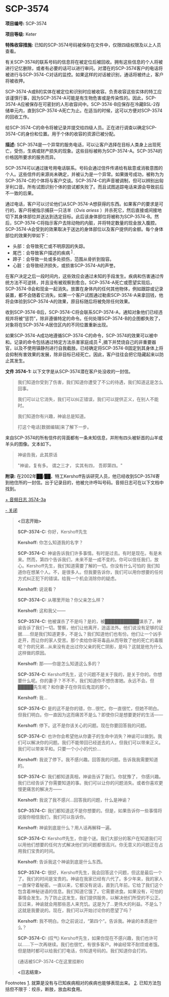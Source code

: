 # SCP-3574
                        


**项目编号:**  SCP-3574

**项目等级:**  Keter

**特殊收容措施:**  已知的SCP-3574号码被保存在文件中，仅限四级权限及以上人员查看。

有关SCP-3574的联系号码的信息将在被定位后被回收。拥有这些信息的个人将被进行记忆删除，或者有必要的话可以进行审问。对潜在的SCP-3574客户的电话将被进行与SCP-3574-C对话的监控。如果这样的对话被识别，通话将被终止，客户将被收押。

SCP-3574-A或B的实体在被定位和识别时应被收容。负责收容这些实体的特工应该谨慎行事，因为SCP-3574-A可能是有生物危害或是传染性的。因此，SCP-3574-A应被保存在可密封的人形收容间中。SCP-3574-B应保存在冷藏BSL-2存储单元内，直到SCP-3574-A死亡为止。在适当的时候，这可以方便对SCP-3574的回收工作。

给SCP-3574-C的命令将被记录并提交给四级人员。正在进行调查以确定SCP-3574-C的身份和位置。用于个体的收容的资源已被分配。

**描述:**  SCP-3574是一个异常的服务电话，可以让客户选择在目标人类身上出现死亡，受伤，生病或财产损失的现象。这些目标被称为SCP-3574-A。SCP-3574的价格因所要求的服务而异。

SCP-3574可以通过拨号用电话联系。号码会通过信件传递给有敌意或消极意图的个人。这些信件的来源尚未确定，并被认为是一个异常。如果拨号成功，被称为为SCP-3574-C的个体将与客户交谈。SCP-3574-C的声音被调制，但可以辨别出匈牙利口音。所有试图识别个体的尝试都失败了。而且试图追踪电话来源会导致前后不一致的后果。

通过电话，客户可以讨论他们从SCP-3574-A想获得的东西。如果客户的要求是可行的，客户将被指示捕获一只活羊（*Ovis ariess* ）并杀死它，然后直接或间接地切下其身体部位并送达到选定目标。此后该身体部位将被称为SCP-3574-B。然后，SCP-3574-C将指示客户去除动物的内脏，并将特定数量的现金放入腹腔。SCP-3574-A会受到的效果取决于送达的身体部位以及客户提供的金额。每个身体部位的效果列举如下：

- 头部：会导致死亡或不明原因的失踪。
- 尾巴：会导致客户描述的疾病<sup class='footnoteref'>
 <a shape='rect' class='footnoteref' id='footnoteref-1' href='javascript:;' onclick='WIKIDOT.page.utils.scrollToReference(&apos;footnote-1&apos;)'>1</a>
</sup>.
- 蹄子：会导致一处或多处损伤，范围从骨折到毁容。
- 心脏：会导致经济损失，或损害SCP-3574-A的声誉。

在客户决定之后一段时间内，这些效应会通过未知的手段发生。疾病和伤害通过传统方法不可逆转，并且没有被观察到愈合。SCP-3574-A死亡或愿望实现后，SCP-3574-B会和现金一起消失。放置在身体内的任何其他物体，例如跟踪或记录装置，都不会随着它消失。如果一个客户试图通过勒索SCP-3574-A来拿回钱，他将会体验到SCP-3574-A的效果，原目标随后将被免除任何效果。

收到SCP-3574-B后，SCP-3574-C将会联系SCP-3574-A，通知对象他们已经违规并将被“惩罚”，除非遵循特定的命令。任何处理SCP-3574-B的企图都失败了，对象将在SCP-3574-A居住区内的不同位置重新出现。

如果SCP-3574-A成功地遵循SCP-3574-C的命令，SCP-3574的效果可以被中和。记录的命令包括通过特定方法杀害家庭成员<sup class='footnoteref'>
 <a shape='rect' class='footnoteref' id='footnoteref-2' href='javascript:;' onclick='WIKIDOT.page.utils.scrollToReference(&apos;footnote-2&apos;)'>2</a>
</sup>,摘下并焚烧自己的非重要器官，以及不使用镇静剂进行自我截肢。已经确定将SCP-3574-B固定到其身体上将会抑制有害效果的发展，除非目标已经死亡。因此，客户往往会把它隐藏起来以防止其发生。

**文件 3574-1:**  以下文字是从SCP-3574潜在客户处没收的一封信。


> 我们知道你受到了伤害，我们知道你遭受了不公的待遇，我们知道这是怎么回事。
> 
> 我们可以让它消失，我们可以纠正错误，我们可以提供正义，在别人不能时。
> 
> 我们知道你有兴趣，神谕总是知道。
> 
> 打这个电话[数据编辑]来了解下一步。
> 

来自SCP-3574的所有信件的背面都有一条未知信息，并附有四头被斩首的山羊或羊头的图像。文本如下。


> 神谕告我，此其原话
> 
> "神谕，复有多。
谓之三才，
实其有四，
吾即第四。"
> 

**附录:**  在2002年██/██，特工Kershoff告诉研究人员，他已经收到SCP-3574寄到他住所的一封信。出于记录目的，他被允许呼叫号码。音频日志可在以下文档中找到。


<a shape='rect' class='collapsible-block-link' href='javascript:;'>+&#160;&#38899;&#39057;&#26085;&#24535;&#160;3574-3a</a>

<a shape='rect' class='collapsible-block-link' href='javascript:;'>-&#160;&#20851;&#38381;</a>


> **<日志开始>** 
> 
> **SCP-3574-C:**  你好，Kershoff先生
> 
> **Kershoff:**  你怎么知道我的名字？
> 
> **SCP-3574-C:**  神谕告诉我们许多事情。有时是过去。有时是现在。有是未来。然而，第四个告诉我们，未来不是一成不变的。你可以信任我们，放心。Kershoff先生，我们知道需要了解的一切。你没有什么可怕的 我们知道你在想某个人。不，是很多人。但我要告诉你，我们可以用你想要的任何方式纠正犯下的错误。给我一个机会消除你的疑虑。
> 
> **Kershoff:**  说说看？
> 
> **SCP-3574-C:**  从哪里开始？你父亲怎么样？
> 
> **Kershoff:**  这和我父——
> 
> **SCP-3574-C:**  他被谋杀了不是吗？是的，被███████████谋杀了。神谕告诉了我们一切。警察，他们让他离开，逍遥法外。他们说没有足够的证据……但是我们知道更多，不是么？我们知道他们也有份。他们让一个凶手走开，而让你的家人受苦。那个卖给你哥哥毒品从而导致了他的死亡的毒贩呢？你的兄弟…从来没有走出过你父亲的死亡阴影，是吗？这就是他为什么这样做的原因。
> 
> **Kershoff:**  那——你是怎么知道这么多的？
> 
> **SCP-3574-C:**  Kershoff先生，这个问题不是关于我的，是关于你的。你想要什么呢。你的妻子？不不不，我们知道你不想伤害她。永远不会。但█████先生呢？和你妻子在你背后鬼混的那个。
> 
> **Kershoff:**  我…
> 
> **SCP-3574-C:**  是的这不是你的错，你…很忙。你一直很忙，但她不明白。但我们明白。你一直因为这而痛苦不是么？即使你只是想要更好的生活——
> 
> **Kershoff:**  停下。这不是你该关心的问题。现在你要回答我的问题。
> 
> **SCP-3574-C:**  也许你会希望他从你妻子的生命中消失？神谕可以做到。我们可以解决你的问题。我们不能带回已经逝去的人，但我们可以带来正义。我们可以带来平和。只要一个小小的代价…
> 
> **Kershoff:**  我说了停下。我不感兴趣。回答我的问题。告诉我我需要知道的。
> 
> **SCP-3574-C:**  我们都知道真相，神谕告诉了我们。你犹豫了， 你感兴趣。我们已经告诉了你需要知道的事。我们可以让你的问题消失。或者你喜欢更慢更痛苦的解决方——
> 
> **Kershoff:**  我说了我不感兴…回答我的问题，什么是神谕？
> 
> **SCP-3574-C:**  我们都知道这不是你想要的。但是，如果告诉你一些事情将说服你相信我们，我们可以告诉你。
> 
> **Kershoff:**  神谕到底是什么？用人话再解释一遍。
> 
> **SCP-3574-C:**  Kershoff先生，你是个谜。我们大部分的客户在知道我们可以用他们想要的任何方式解决他们的问题都很高兴。你无意义的问题正在占用我们宝贵的时间。
> 
> **Kershoff:**  告诉我这个神谕到底是什么东西。
> 
> **SCP-3574-C:**  很好，Kershoff先生，我会回答这个问题，但这是最后一个了。我们的时间是宝贵的。神谕在我家已经有六代了。多少年来，我的家人一直保守着秘密。一直以来，它都没有说话，直到几年前。它给了我们这个包含着神秘谜语的信息。我们知道它饿了。它需要进食。如果没有，可怕的事情会发生。为了防止这发生，我们提供服务，以解决他们所受的不公正。反过来，神谕就会用那些恶人来充饥。这是为了…更伟大的利益。不是么？这就是我要说的。现在，我们可以开始讨论你的愿望了吗？
> 
> **Kershoff:**  我不明白。你之前说过，“第四个”。告诉我。神谕的本质是什么？
> 
> **SCP-3574-C:**  (叹气) Kershoff先生，如果你现在不感兴趣，我们也许可以……下一次再继续。我们也很忙，有很多客户。神谕经常不耐烦或者饿。但是随时都可以给我们打电话，你知道号码的。我们知道你会打的。
> 
> (通话被SCP-3574-C在这里挂断t)
> 
> **<日志结束>** 
> 






Footnotes
<a shape='rect' href='javascript:;' onclick='WIKIDOT.page.utils.scrollToReference(&apos;footnoteref-1&apos;)'>1</a>. 就算是没有与已知疾病相对的疾病也能够表现出来。
<a shape='rect' href='javascript:;' onclick='WIKIDOT.page.utils.scrollToReference(&apos;footnoteref-2&apos;)'>2</a>. 已知方法包括但不限于：绞杀，断肢，放血和食用。


                    